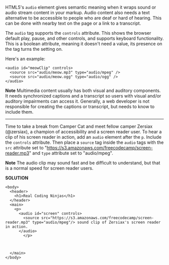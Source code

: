 HTML5's `audio` element gives semantic meaning when it wraps sound or audio stream content in your markup. Audio content also needs a text alternative to be accessible to people who are deaf or hard of hearing. This can be done with nearby text on the page or a link to a transcript.

The `audio` tag supports the `controls` attribute. This shows the browser default play, pause, and other controls, and supports keyboard functionality. This is a boolean attribute, meaning it doesn't need a value, its presence on the tag turns the setting on.

Here's an example:
```
<audio id="meowClip" controls>
  <source src="audio/meow.mp3" type="audio/mpeg" />
  <source src="audio/meow.ogg" type="audio/ogg" />
</audio>
```

**Note**
Multimedia content usually has both visual and auditory components. It needs synchronized captions and a transcript so users with visual and/or auditory impairments can access it. Generally, a web developer is not responsible for creating the captions or transcript, but needs to know to include them.

---

Time to take a break from Camper Cat and meet fellow camper Zersiax (@zersiax), a champion of accessibility and a screen reader user. To hear a clip of his screen reader in action, add an `audio` element after the `p`. Include the `controls` attribute. Then place a `source` tag inside the `audio` tags with the `src` attribute set to "https://s3.amazonaws.com/freecodecamp/screen-reader.mp3" and `type` attribute set to "audio/mpeg".

**Note**
The audio clip may sound fast and be difficult to understand, but that is a normal speed for screen reader users.

**SOLUTION**

```
<body>
  <header>
    <h1>Real Coding Ninjas</h1>
  </header>
  <main>
    <p>
      <audio id="screen" controls>
        <source src="https://s3.amazonaws.com/freecodecamp/screen-reader.mp3" type="audio/mpeg"/> sound clip of Zersiax's screen reader in action.
      </audio>
        </p>
    
    
    
  </main>
</body>
```
